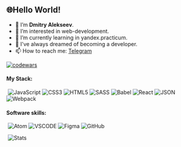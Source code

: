 <h2>&#127760;Hello World!</h2>

- 👋 I’m <b>Dmitry Alekseev</b>.
- 👀 I’m interested in web-development.
- 🌱 I’m currently learning in yandex.practicum.
- 💞️ I've always dreamed of becoming a developer.
- 📫 How to reach me: <a href="https://t.me/blyaderuiner" target="_blank">Telegram</a>


[![codewars](https://www.codewars.com/users/BLYADERUINER/badges/large)](https://www.codewars.com/users/BLYADERUINER)  

<h4>My Stack:</h4>

&nbsp;![JavaScript](https://img.shields.io/badge/javascript-%23303133.svg?style=for-the-badge&logo=javascript&logoColor=%23F7DF1E)
![CSS3](https://img.shields.io/badge/css3-%231572B6.svg?style=for-the-badge&logo=css3&logoColor=white)
![HTML5](https://img.shields.io/badge/html5-%23E34F26.svg?style=for-the-badge&logo=html5&logoColor=white)
![SASS](https://img.shields.io/badge/Sass-CC6699?style=for-the-badge&logo=sass&logoColor=white)
![Babel](https://img.shields.io/badge/Babel-F9DC3E?style=for-the-badge&logo=babel&logoColor=white)
![React](https://img.shields.io/badge/React-1D2C4E?style=for-the-badge&logo=react&logoColor=61DAFB)
![JSON](https://img.shields.io/badge/json-85002E?style=for-the-badge&logo=json&logoColor=white)
![Webpack](https://img.shields.io/badge/Webpack-2E86C1?style=for-the-badge&logo=Webpack&logoColor=white)



<h4>Software skills:</h4>

&nbsp;![Atom](https://img.shields.io/badge/Atom-5FB57B?style=for-the-badge&logo=Atom&logoColor=white)
![VSCODE](https://img.shields.io/badge/VSCode-0078D4?style=for-the-badge&logo=visual%20studio%20code&logoColor=white)
![Figma](https://img.shields.io/badge/Figma-E46877?style=for-the-badge&logo=figma&logoColor=white)
![GitHub](https://img.shields.io/badge/GitHub-642193?style=for-the-badge&logo=github&logoColor=white)


 
&nbsp;![Stats](https://github-profile-summary-cards.vercel.app/api/cards/profile-details?username=BLYADERUINER&theme=dracula)
